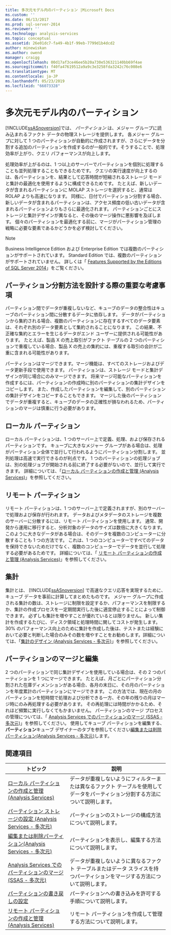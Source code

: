 ```yaml
---
title: 多次元モデル内のパーティション |Microsoft Docs
ms.custom: ''
ms.date: 06/13/2017
ms.prod: sql-server-2014
ms.reviewer: ''
ms.technology: analysis-services
ms.topic: conceptual
ms.assetid: 26e01dc7-fa49-4b1f-99eb-7799d1b4dcd2
author: minewiskan
ms.author: owend
manager: craigg
ms.openlocfilehash: 00d17af3ce46ee5b20a730e536321140bb69f4ae
ms.sourcegitcommit: f40fa47619512a9a9c3e3258fda3242c76c008e6
ms.translationtype: MT
ms.contentlocale: ja-JP
ms.lasthandoff: 05/23/2019
ms.locfileid: "66073328"
---
```

# <a name="partitions-in-multidimensional-models"></a>多次元モデル内のパーティション
  [!INCLUDE[ssASnoversion](../../includes/ssasnoversion-md.md)]では、 *パーティション* は、メジャー グループに読み込まれるファクト データの物理ストレージを提供します。 各メジャー グループに対して 1 つのパーティションが自動的に作成されますが、さらにデータを分割する追加のパーティションを作成するのが一般的です。そうすることで、処理効率が上がり、クエリ パフォーマンスが向上します。  
  
 処理効率が上がるのは、1 つ以上のサーバーでパーティションを個別に処理することも並列処理することもできるためです。 クエリの実行速度が向上するのは、各パーティションを、結果として応答時間が短縮されるストレージ モードと集計の最適化を使用するように構成できるためです。 たとえば、新しいデータが含まれるパーティションに MOLAP ストレージを選択すると、通常は ROLAP よりも高速になります。 同様に、日付でパーティション分割する場合、新しいデータが含まれるパーティションは、アクセス頻度の低い古いデータが含まれるパーティションよりもさらに最適化されます。 パーティションごとにストレージと集計デザインが異なると、その後のマージ操作に悪影響を及ぼします。 個々のパーティションを最適化する前に、マージがパーティション管理の戦略に必要な要素であるかどうかを必ず検討してください。  
  
> [!NOTE]  
>  Business Intelligence Edition および Enterprise Edition では複数のパーティションがサポートされています。 Standard Edition では、複数のパーティションがサポートされていません。 詳しくは「 [Features Supported by the Editions of SQL Server 2014](../../getting-started/features-supported-by-the-editions-of-sql-server-2014.md)」をご覧ください。  
  
## <a name="important-considerations-when-designing-a-partitioning-strategy"></a>パーティション分割方法を設計する際の重要な考慮事項  
 パーティション間でデータが重複しないなど、キューブのデータの整合性はキューブのパーティション間に分散するデータに依存します。 データがパーティションから集約される場合、複数のパーティションに存在するすべてのデータ要素は、それぞれ別のデータ要素として集約されることになります。 この結果、不正確な集約とエラーを生じるデータがエンド ユーザーに提供される可能性があります。 たとえば、製品 X の売上取引がファクト テーブルの 2 つのパーティションで重複している場合、製品 X の売上の集約には、重複する取引の会計が二重に含まれる可能性があります。  
  
 パーティションはマージできます。マージ機能は、すべてのストレージおよびデータ更新手段で使用できます。 パーティションは、ストレージ モードと集計デザインが同じ場合にのみマージできます。 将来マージ可能なパーティションを作成するには、パーティションの作成時に別のパーティションの集計デザインをコピーします。 また、作成したパーティションを編集して、別のパーティションの集計デザインをコピーすることもできます。 マージした後のパーティションでデータが重複すると、キューブのデータの正確性が損なわれるため、パーティションのマージは慎重に行う必要があります。  
  
## <a name="local-partitions"></a>ローカル パーティション  
 ローカル パーティションは、1 つのサーバー上で定義、処理、および保存されるパーティションです。 キューブに大きなメジャー グループがある場合は、処理がパーティション全体で並行して行われるようにパーティション分割します。 並列処理は高速で実行できるのが利点です。 1 つのパーティションの処理ジョブは、別の処理ジョブが開始される前に終了する必要がないので、並行して実行できます。 詳細については、「[ローカル パーティションの作成と管理 (Analysis Services)](create-and-manage-a-local-partition-analysis-services.md)」を参照してください。  
  
## <a name="remote-partitions"></a>リモート パーティション  
 リモート パーティションは、1 つのサーバー上で定義されますが、別のサーバーで処理および保存が行われます。 データおよびメタデータのストレージを複数のサーバーに分散するには、リモート パーティションを使用します。 通常、開発から運用に移行すると、分析対象のデータのサイズは数倍に大きくなります。 このように大きなデータがある場合は、そのデータを複数のコンピューターに分散することも 1 つの方法です。 これは、1 つのコンピューターですべてのデータを保持できないためだけでなく、複数のコンピューターでデータを並行して処理する必要があるためです。 詳細については、「 [リモート パーティションの作成と管理 (Analysis Services)](create-and-manage-a-remote-partition-analysis-services.md)」を参照してください。  
  
## <a name="aggregations"></a>集計  
 集計とは、 [!INCLUDE[ssASnoversion](../../includes/ssasnoversion-md.md)] で高速なクエリ応答を実現するために、キューブ データを事前に計算してまとめたものです。 メジャー グループに作成される集計の数は、ストレージに制限を設定するか、パフォーマンスを制限するか、集計の作成プロセスを一定期間実行した後に適宜停止することによって制御できます。 必ずしも集計を増やすことが優れているとは限りません。 新しい集計を作成するたびに、ディスク領域と処理時間に関してコストが発生します。 30% のパフォーマンス向上のために集計を作成した後は、テストまたは経験において必要と判断した場合のみその数を増やすことをお勧めします。詳細については、「[集計のデザイン (Analysis Services - 多次元)](designing-aggregations-analysis-services-multidimensional.md)」を参照してください。  
  
## <a name="partition-merging-and-editing"></a>パーティションのマージと編集  
 2 つのパーティションで同じ集計デザインを使用している場合は、その 2 つのパーティションを 1 つにマージできます。 たとえば、月ごとにパーティション分割された在庫ディメンションがある場合、各月の末日に、その月のパーティションを年度累計のパーティションにマージできます。 この方法では、現在の月のパーティションを短時間で処理および分析できる一方、その年の残りの月はマージ時にのみ再処理する必要があります。 その再処理には時間がかかるため、それほど頻繁に実行しなくてもかまいません。 パーティションのマージ プロセスの管理については、「 [Analysis Services でのパーティションのマージ (SSAS - 多次元)](merge-partitions-in-analysis-services-ssas-multidimensional.md)」を参照してください。 使用してキューブ パーティションを編集する、**パーティション**キューブ デザイナーのタブを参照してください[編集または削除パーティション&#40;Analysis Services - 多次元&#41;](edit-or-delete-partitions-analyisis-services-multidimensional.md)します。  
  
## <a name="related-topics"></a>関連項目  
  
|トピック|説明|  
|-----------|-----------------|  
|[ローカル パーティションの作成と管理 (Analysis Services)](create-and-manage-a-local-partition-analysis-services.md)|データが重複しないようにフィルターまたは異なるファクト テーブルを使用してデータをパーティション分割する方法について説明します。|  
|[パーティション ストレージの設定 (Analysis Services - 多次元)](set-partition-storage-analysis-services-multidimensional.md)|パーティションのストレージの構成方法について説明します。|  
|[編集または削除パーティション&#40;Analysis Services - 多次元&#41;](edit-or-delete-partitions-analyisis-services-multidimensional.md)|パーティションを表示し、編集する方法について説明します。|  
|[Analysis Services でのパーティションのマージ (SSAS - 多次元)](merge-partitions-in-analysis-services-ssas-multidimensional.md)|データが重複しないように異なるファクト テーブルまたはデータ スライスを持つパーティションをマージする方法について説明します。|  
|[パーティションの書き戻しの設定](set-partition-writeback.md)|パーティションへの書き込みを許可する手順について説明します。|  
|[リモート パーティションの作成と管理 (Analysis Services)](create-and-manage-a-remote-partition-analysis-services.md)|リモート パーティションを作成して管理する方法について説明します。|  
  
  
